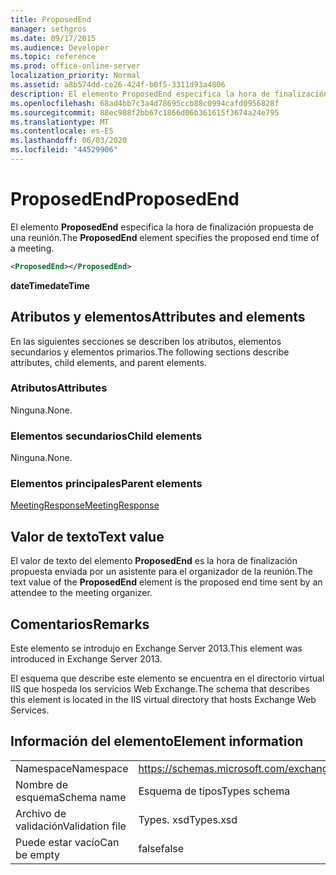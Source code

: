 ```yaml
---
title: ProposedEnd
manager: sethgros
ms.date: 09/17/2015
ms.audience: Developer
ms.topic: reference
ms.prod: office-online-server
localization_priority: Normal
ms.assetid: a8b574dd-ce26-424f-b0f5-3311d93a4806
description: El elemento ProposedEnd especifica la hora de finalización propuesta de una reunión.
ms.openlocfilehash: 68ad4bb7c3a4d78695ccb88c0994cafd0956828f
ms.sourcegitcommit: 88ec988f2bb67c1866d06b361615f3674a24e795
ms.translationtype: MT
ms.contentlocale: es-ES
ms.lasthandoff: 06/03/2020
ms.locfileid: "44529906"
---
```

# <a name="proposedend"></a><span data-ttu-id="e4957-103">ProposedEnd</span><span class="sxs-lookup"><span data-stu-id="e4957-103">ProposedEnd</span></span>

<span data-ttu-id="e4957-104">El elemento **ProposedEnd** especifica la hora de finalización propuesta de una reunión.</span><span class="sxs-lookup"><span data-stu-id="e4957-104">The **ProposedEnd** element specifies the proposed end time of a meeting.</span></span> 
  
```XML
<ProposedEnd></ProposedEnd>
```

 <span data-ttu-id="e4957-105">**dateTime**</span><span class="sxs-lookup"><span data-stu-id="e4957-105">**dateTime**</span></span>
## <a name="attributes-and-elements"></a><span data-ttu-id="e4957-106">Atributos y elementos</span><span class="sxs-lookup"><span data-stu-id="e4957-106">Attributes and elements</span></span>

<span data-ttu-id="e4957-107">En las siguientes secciones se describen los atributos, elementos secundarios y elementos primarios.</span><span class="sxs-lookup"><span data-stu-id="e4957-107">The following sections describe attributes, child elements, and parent elements.</span></span>
  
### <a name="attributes"></a><span data-ttu-id="e4957-108">Atributos</span><span class="sxs-lookup"><span data-stu-id="e4957-108">Attributes</span></span>

<span data-ttu-id="e4957-109">Ninguna.</span><span class="sxs-lookup"><span data-stu-id="e4957-109">None.</span></span>
  
### <a name="child-elements"></a><span data-ttu-id="e4957-110">Elementos secundarios</span><span class="sxs-lookup"><span data-stu-id="e4957-110">Child elements</span></span>

<span data-ttu-id="e4957-111">Ninguna.</span><span class="sxs-lookup"><span data-stu-id="e4957-111">None.</span></span>
  
### <a name="parent-elements"></a><span data-ttu-id="e4957-112">Elementos principales</span><span class="sxs-lookup"><span data-stu-id="e4957-112">Parent elements</span></span>

[<span data-ttu-id="e4957-113">MeetingResponse</span><span class="sxs-lookup"><span data-stu-id="e4957-113">MeetingResponse</span></span>](meetingresponse.md)
  
## <a name="text-value"></a><span data-ttu-id="e4957-114">Valor de texto</span><span class="sxs-lookup"><span data-stu-id="e4957-114">Text value</span></span>

<span data-ttu-id="e4957-115">El valor de texto del elemento **ProposedEnd** es la hora de finalización propuesta enviada por un asistente para el organizador de la reunión.</span><span class="sxs-lookup"><span data-stu-id="e4957-115">The text value of the **ProposedEnd** element is the proposed end time sent by an attendee to the meeting organizer.</span></span> 
  
## <a name="remarks"></a><span data-ttu-id="e4957-116">Comentarios</span><span class="sxs-lookup"><span data-stu-id="e4957-116">Remarks</span></span>

<span data-ttu-id="e4957-117">Este elemento se introdujo en Exchange Server 2013.</span><span class="sxs-lookup"><span data-stu-id="e4957-117">This element was introduced in Exchange Server 2013.</span></span>
  
<span data-ttu-id="e4957-118">El esquema que describe este elemento se encuentra en el directorio virtual IIS que hospeda los servicios Web Exchange.</span><span class="sxs-lookup"><span data-stu-id="e4957-118">The schema that describes this element is located in the IIS virtual directory that hosts Exchange Web Services.</span></span>
  
## <a name="element-information"></a><span data-ttu-id="e4957-119">Información del elemento</span><span class="sxs-lookup"><span data-stu-id="e4957-119">Element information</span></span>

|||
|:-----|:-----|
|<span data-ttu-id="e4957-120">Namespace</span><span class="sxs-lookup"><span data-stu-id="e4957-120">Namespace</span></span>  <br/> |https://schemas.microsoft.com/exchange/services/2006/types  <br/> |
|<span data-ttu-id="e4957-121">Nombre de esquema</span><span class="sxs-lookup"><span data-stu-id="e4957-121">Schema name</span></span>  <br/> |<span data-ttu-id="e4957-122">Esquema de tipos</span><span class="sxs-lookup"><span data-stu-id="e4957-122">Types schema</span></span>  <br/> |
|<span data-ttu-id="e4957-123">Archivo de validación</span><span class="sxs-lookup"><span data-stu-id="e4957-123">Validation file</span></span>  <br/> |<span data-ttu-id="e4957-124">Types. xsd</span><span class="sxs-lookup"><span data-stu-id="e4957-124">Types.xsd</span></span>  <br/> |
|<span data-ttu-id="e4957-125">Puede estar vacío</span><span class="sxs-lookup"><span data-stu-id="e4957-125">Can be empty</span></span>  <br/> |<span data-ttu-id="e4957-126">false</span><span class="sxs-lookup"><span data-stu-id="e4957-126">false</span></span>  <br/> |
   

